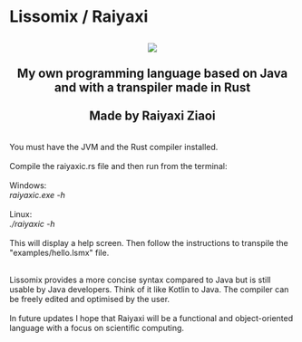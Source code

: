 # Lissomix / Raiyaxi

<div align="center"><h2>
<img src="https://i.imgur.com/Jl3A6Ux.png"></img><br/><br/>
My own programming language based on Java and with a transpiler made in Rust<br/><br/>Made by Raiyaxi Ziaoi
</h2></div>
<br/>
You must have the JVM and the Rust compiler installed.
<br/>
<br/>
Compile the raiyaxic.rs file and then run from the terminal:<br/><br/>
Windows:<br/>
<i>raiyaxic.exe -h</i><br/>
<br/>Linux:<br/>
<i>./raiyaxic -h</i><br/><br/>
This will display a help screen. Then follow the instructions to transpile the "examples/hello.lsmx" file.
<br/><br/>

Lissomix provides a more concise syntax compared to Java but is still usable by Java developers. Think of it like Kotlin to Java. The compiler can be freely edited and optimised by the user.
<br/><br/>
In future updates I hope that Raiyaxi will be a functional and object-oriented language with a focus on scientific computing.
<br/><br/>
